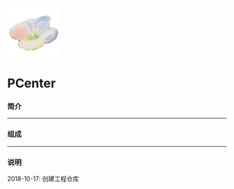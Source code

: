 ﻿[![sites](docs/litelife.png)](http://www.litelife.cc)

# PCenter

### 简介



---

### 组成



---

### 说明

2018-10-17: 创建工程仓库


